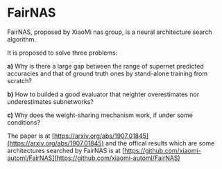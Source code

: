 # FairNAS
FairNAS, proposed by XiaoMi nas group, is a neural architecture search algorithm.

It is proposed to solve three problems:

**a)** Why is there a large gap between the range of supernet predicted accuracies and that of
ground truth ones by stand-alone training from scratch?

**b)** How to builded a good evaluator that neighter overestimates nor underestimates subnetworks?

**c)** Why does the weight-sharing mechanism work, if under some conditions?

The paper is at [https://arxiv.org/abs/1907.01845](https://arxiv.org/abs/1907.01845) and the offical results which are some architectures searched by FairNAS is at [https://github.com/xiaomi-automl/FairNAS](https://github.com/xiaomi-automl/FairNAS)
